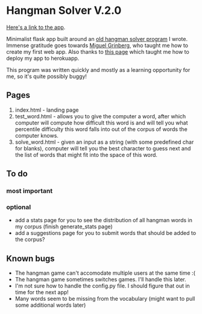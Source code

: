 # Hangman Solver V.2.0

[Here's a link to the app](https://hangman-solver.herokuapp.com).

Minimalist flask app built around an [old hangman solver program](https://github.com/angelinahli/hangman-solver) I wrote. Immense gratitude goes towards [Miguel Grinberg](https://blog.miguelgrinberg.com/post/the-flask-mega-tutorial-part-i-hello-world), who taught me how to create my first web app. Also thanks to [this page](https://progblog.io/How-to-deploy-a-Flask-App-to-Heroku/) which taught me how to deploy my app to herokuapp.

This program was written quickly and mostly as a learning opportunity for me, so it's quite possibly buggy!

## Pages

1. index.html - landing page
2. test_word.html - allows you to give the computer a word, after which computer will compute how difficult this word is and will tell you what percentile difficulty this word falls into out of the corpus of words the computer knows.
3. solve_word.html - given an input as a string (with some predefined char for blanks), computer will tell you the best character to guess next and the list of words that might fit into the space of this word.

## To do

### most important

### optional
* add a stats page for you to see the distribution of all hangman words in my corpus (finish generate_stats page)
* add a suggestions page for you to submit words that should be added to the corpus?

## Known bugs
* The hangman game can't accomodate multiple users at the same time :(
* The hangman game sometimes switches games. I'll handle this later.
* I'm not sure how to handle the config.py file. I should figure that out in time for the next app!
* Many words seem to be missing from the vocabulary (might want to pull some additional words later)